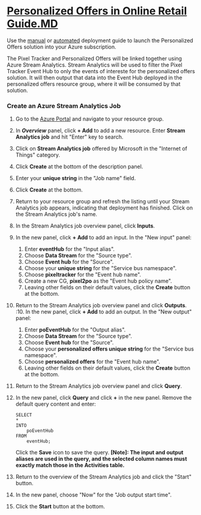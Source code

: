 # [Personalized Offers in Online Retail Guide.MD][0]

Use the [manual][1] or [automated][2] deployment guide to launch the Personalized Offers solution into your Azure subscription. 

The Pixel Tracker and Personalized Offers will be linked together using Azure Stream Analytics. Stream Analytics will be used to filter the Pixel Tracker Event Hub to only the events of intereste for the personalized offers solution. It will then output that data into the Event Hub deployed in the personalized offers resource group, where it will be consumed by that solution. 

### Create an Azure Stream Analytics Job
1. Go to the [Azure Portal](https://ms.portal.azure.com) and navigate to your resource group.
2. In ***Overview*** panel, click **+ Add** to add a new resource. Enter **Stream Analytics job** and hit "Enter" key to search.
3. Click on **Stream Analytics job** offered by Microsoft in the "Internet of Things" category.
4. Click **Create** at the bottom of the description panel.
5. Enter your **unique string** in the "Job name" field.
6. Click **Create** at the bottom.
7. Return to your resource group and refresh the listing until your Stream Analytics job appears, indicating that deployment has finished. Click on the Stream Analytics job's name.
9. In the Stream Analytics job overview panel, click **Inputs**.
10. In the new panel, click **+ Add** to add an input. In the "New input" panel:
    1. Enter  **eventHub** for the "Input alias".
    2. Choose **Data Stream** for the "Source type".
    3. Choose **Event hub** for the "Source".
    5. Choose your **unique string** for the "Service bus namespace".
    6. Choose **pixeltracker** for the "Event hub name".
    7. Create a new CG, **pixel2po** as the "Event hub policy name".
    8. Leaving other fields on their default values, click the **Create** button at the bottom.
10. Return to the Stream Analytics job overview panel and click **Outputs**.
:10. In the new panel, click **+ Add** to add an output. In the "New output" panel:
    1. Enter **poEventHub** for the "Output alias".
    2. Choose **Data Stream** for the "Source type".
    3. Choose **Event hub** for the "Source".
    5. Choose your **personalized offers unique string** for the "Service bus namespace".
    6. Choose **personalized offers** for the "Event hub name".    
    7. Leaving other fields on their default values, click the **Create** button at the bottom.
11. Return to the Stream Analytics job overview panel and click **Query**.
11. In the new panel, click **Query** and click **+** in the new panel. Remove the default query content and enter:

    ```
    SELECT
    *
    INTO
        poEventHub
    FROM 
        eventHub;
    ```
    
    Click the **Save** icon to save the query.
    **[Note]: The input and output aliases are used in the query, and the selected column names must exactly match those in the Activities table.**
12. Return to the overview of the Stream Analytics job and click the "Start" button.
13. In the new panel, choose "Now" for the "Job output start time".
14. Click the **Start** button at the bottom.  

[0]: https://gallery.cortanaintelligence.com/Solution/Personalized-Offers-2
[1]: https://github.com/Azure/cortana-intelligence-personalized-offers/tree/master/Manual%20Deployment%20Guide
[2]: https://github.com/Azure/cortana-intelligence-personalized-offers/tree/master/Automated%20Deployment%20Guid
